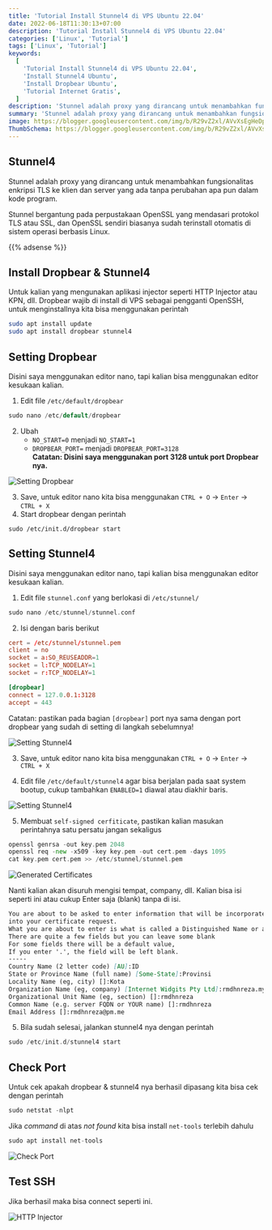 ```yaml
---
title: 'Tutorial Install Stunnel4 di VPS Ubuntu 22.04'
date: 2022-06-18T11:30:13+07:00
description: 'Tutorial Install Stunnel4 di VPS Ubuntu 22.04'
categories: ['Linux', 'Tutorial']
tags: ['Linux', 'Tutorial']
keywords:
  [
    'Tutorial Install Stunnel4 di VPS Ubuntu 22.04',
    'Install Stunnel4 Ubuntu',
    'Install Dropbear Ubuntu',
    'Tutorial Internet Gratis',
  ]
description: 'Stunnel adalah proxy yang dirancang untuk menambahkan fungsionalitas enkripsi TLS ke klien dan server yang ada tanpa perubahan apa pun dalam kode program'
summary: 'Stunnel adalah proxy yang dirancang untuk menambahkan fungsionalitas enkripsi TLS ke klien dan server yang ada tanpa perubahan apa pun dalam kode program'
image: https://blogger.googleusercontent.com/img/b/R29vZ2xl/AVvXsEgHeDpFPUJ3lnkmVU24KK7JhF-OTPh6RrjDbFhcuv54jjR_Upgq8io6_oXbAZ-aNra8TPTtmdqgYkrPTlZ-q8KRZVmZygGrUCrk8-bpKO_8s4uOOmgKc3UbQgdddhZWlYp3U-Ht315p-YtDNgwS16Xz22H2SvKgSw63eCvG77gSQyJM38b3eXJRS9f7gg_A/s80-rw/stunnel-logo.jpg
ThumbSchema: https://blogger.googleusercontent.com/img/b/R29vZ2xl/AVvXsEgHeDpFPUJ3lnkmVU24KK7JhF-OTPh6RrjDbFhcuv54jjR_Upgq8io6_oXbAZ-aNra8TPTtmdqgYkrPTlZ-q8KRZVmZygGrUCrk8-bpKO_8s4uOOmgKc3UbQgdddhZWlYp3U-Ht315p-YtDNgwS16Xz22H2SvKgSw63eCvG77gSQyJM38b3eXJRS9f7gg_A/s0/stunnel-logo.jpg
---
```


## Stunnel4
Stunnel adalah proxy yang dirancang untuk menambahkan fungsionalitas enkripsi TLS ke klien dan server yang ada tanpa perubahan apa pun dalam kode program.

Stunnel bergantung pada perpustakaan OpenSSL yang mendasari protokol TLS atau SSL, dan OpenSSL sendiri biasanya sudah terinstall otomatis di sistem operasi berbasis Linux.

{{% adsense %}}

## Install Dropbear & Stunnel4
Untuk kalian yang mengunakan aplikasi injector seperti HTTP Injector atau KPN, dll. Dropbear wajib di install di VPS sebagai pengganti OpenSSH, untuk menginstallnya kita bisa menggunakan perintah

```bash
sudo apt install update
sudo apt install dropbear stunnel4
```

## Setting Dropbear
Disini saya menggunakan editor nano, tapi kalian bisa menggunakan editor kesukaan kalian.
1. Edit file `/etc/default/dropbear`

```go
sudo nano /etc/default/dropbear
```

2. Ubah
   * `NO_START=0` menjadi `NO_START=1`
   * `DROPBEAR_PORT=` menjadi `DROPBEAR_PORT=3128`\
     **Catatan: Disini saya menggunakan port 3128 untuk port Dropbear nya.**

![Setting Dropbear](https://blogger.googleusercontent.com/img/b/R29vZ2xl/AVvXsEgCNWtywn-MBZEnXbIp0W3riPg3GrcWvOUaLSLLqEHveIfWwkjMiEPYioq5lfMPrR4iCcesD4m7ld3uOkDWSfoIgXCJVgqOIxCXUvhwDHNwET9e-qnM4-aVZoDM69uRXPprDuoGKJ4ZhEPrgQSdLPYnN0Uh4bOAOoZQcjprikzvJzX3BEoLAr3cPTtzrZIL/s0/rmdhnreza.my.id.install.stunnel4.1.jpg)

3. Save, untuk editor nano kita bisa menggunakan `CTRL + O` -> `Enter` -> `CTRL + X`
4. Start dropbear dengan perintah

```fish
sudo /etc/init.d/dropbear start
```

## Setting Stunnel4
Disini saya menggunakan editor nano, tapi kalian bisa menggunakan editor kesukaan kalian.
1. Edit file `stunnel.conf` yang berlokasi di `/etc/stunnel/`

```go
sudo nano /etc/stunnel/stunnel.conf
```

2. Isi dengan baris berikut

```toml
cert = /etc/stunnel/stunnel.pem
client = no
socket = a:SO_REUSEADDR=1
socket = l:TCP_NODELAY=1
socket = r:TCP_NODELAY=1

[dropbear]
connect = 127.0.0.1:3128
accept = 443
```

Catatan: pastikan pada bagian `[dropbear]` port nya sama dengan port dropbear yang sudah di setting di langkah sebelumnya!

![Setting Stunnel4](https://blogger.googleusercontent.com/img/b/R29vZ2xl/AVvXsEjg-Ukv9W7Hh1u3sqJX9QuIJTYp0BkVKQ167pSndyhtDog26woI4nPlaQxb5KOkQ3aCUE5GDHX9brZ4zWjTLj7xx5Bfj6QsvDJzbnnxfgNQNqZg0DpgoKJUMfd9XKLlLlNEUgmBjGuo_DmcHaNHyJu-dfWxB1u1-Jj5AIuTIx-VOFfWDJ6sJpbSjIX0eRum/s0/rmdhnreza.my.id.install.stunnel4.2.jpg)

3. Save, untuk editor nano kita bisa menggunakan `CTRL + O` -> `Enter` -> `CTRL + X`

4. Edit file `/etc/default/stunnel4` agar bisa berjalan pada saat system bootup, cukup tambahkan `ENABLED=1` diawal atau diakhir baris.

![Setting Stunnel4](https://blogger.googleusercontent.com/img/b/R29vZ2xl/AVvXsEhZUk-MKaFDQczz61mP8bEZOTsdzx3ee_j3PqlnTTK9TQZPRvu_W1Q3wMSy7zyfO0-LJSlLzgR_9nxcCbb7vhN6X-WGQdcSoN4u6AL9_YVK0LFP8gpRn-UR9VDHWOtZjlygaL1iTSjoyA6h5zFCnFpTzlH4inmYjb28Vr-d5filjxcyw7O61SQMMxAG8taX/s0/rmdhnreza.my.id.install.stunnel4.3.jpg)

5. Membuat `self-signed cerfiticate`, pastikan kalian masukan perintahnya satu persatu jangan sekaligus

```go
openssl genrsa -out key.pem 2048
openssl req -new -x509 -key key.pem -out cert.pem -days 1095
cat key.pem cert.pem >> /etc/stunnel/stunnel.pem
```

![Generated Certificates](https://blogger.googleusercontent.com/img/b/R29vZ2xl/AVvXsEiXj9LgIEUNaPPQXt6hx-7B5YUl6hb_bnMaDD4xaaaVCDNHOFoWC1k7AuQ3lSJgBZnx1H4ZzF5JiK2pbhnExmeflReizNNqURYZi66JnDGSPiLgzHxfkRbvzy8NXFvGpRQQX0nKPuZTNdfJanLMBYMqDRUN0jr1klYsA-udkG5H7Y3pRGVpALJxzRvqnuWg/s0/rmdhnreza.my.id.install.stunnel4.4.jpg)

Nanti kalian akan disuruh mengisi tempat, company, dll. Kalian bisa isi seperti ini atau cukup Enter saja (blank) tanpa di isi.

```markdown
You are about to be asked to enter information that will be incorporated
into your certificate request.
What you are about to enter is what is called a Distinguished Name or a DN.
There are quite a few fields but you can leave some blank
For some fields there will be a default value,
If you enter '.', the field will be left blank.
-----
Country Name (2 letter code) [AU]:ID
State or Province Name (full name) [Some-State]:Provinsi
Locality Name (eg, city) []:Kota
Organization Name (eg, company) [Internet Widgits Pty Ltd]:rmdhnreza.my.id
Organizational Unit Name (eg, section) []:rmdhnreza
Common Name (e.g. server FQDN or YOUR name) []:rmdhnreza
Email Address []:rmdhnreza@pm.me
```

5. Bila sudah selesai, jalankan stunnel4 nya dengan perintah

```go
sudo /etc/init.d/stunnel4 start
```

## Check Port
Untuk cek apakah dropbear & stunnel4 nya berhasil dipasang kita bisa cek dengan perintah
```go
sudo netstat -nlpt
```
Jika *command* di atas *not found* kita bisa install `net-tools` terlebih dahulu
```go
sudo apt install net-tools
```

![Check Port](https://blogger.googleusercontent.com/img/b/R29vZ2xl/AVvXsEi9gMo7FXmRHIoMf0Ew5b6MQWe53CoAkAD8Bqm3cwMSBODYpiYS-OHpnit8GUv-VhL783Li-S0gX9Itlu5SkKUKJa-X0A-F71chqZrxJgF2OmPnRkK9R-fnbe3RKxEnBrpe4AQH-hlPJ9_ZJ3Ao3HjT7ZkSHcRz5scQQIfBWQksNe5S4XP8RPtJQCeXITAA/s0/rmdhnreza.my.id.install.stunnel4.5.jpg)

## Test SSH
Jika berhasil maka bisa connect seperti ini.

![HTTP Injector](https://blogger.googleusercontent.com/img/b/R29vZ2xl/AVvXsEib416k3TmZl9l79_n8sE0byUuG4PShPrSql5k8O6Kg6zr0UGWE3urX6GvcjCrr1Hiu41svDPOUq8EsRNKTSQU0E1OohDnUNSRovc7HXvFFD4JugeYg501pZUiby_gfGFBzRPcMvQ7FElG_XoEYM_YPBhdmYc01NqFZnCwJpHlNluuEqpp7k6NbJokYjRSW/s0/rmdhnreza.my.id.install.stunnel4.6.jpg)
